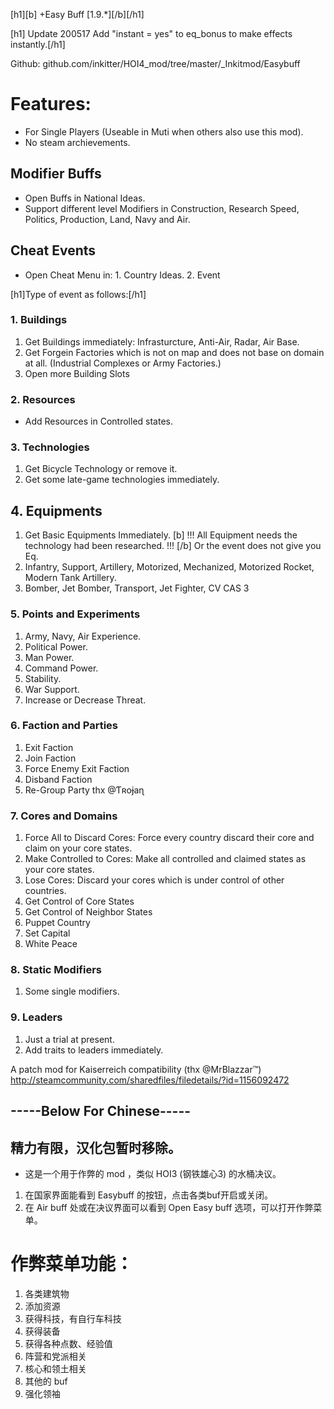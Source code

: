 [h1][b] +Easy Buff [1.9.*][/b][/h1]

[h1] Update 200517 Add "instant = yes" to eq_bonus to make effects instantly.[/h1]

Github: github.com/inkitter/HOI4_mod/tree/master/_Inkitmod/Easybuff


# Features:
* For Single Players (Useable in Muti when others also use this mod). 
* No steam archievements.

## Modifier Buffs
* Open Buffs in National Ideas.
* Support different level Modifiers in Construction, Research Speed, Politics, Production, Land, Navy and Air.

## Cheat Events
* Open Cheat Menu in: 1. Country Ideas.  2. Event

[h1]Type of event as follows:[/h1]

### 1. Buildings
1. Get Buildings immediately: Infrasturcture, Anti-Air, Radar, Air Base.
2. Get Forgein Factories which is not on map and does not base on domain at all. (Industrial Complexes or Army Factories.)
3. Open more Building Slots
### 2. Resources
* Add Resources in Controlled states.

### 3. Technologies
1. Get Bicycle Technology or remove it.
2. Get some late-game technologies immediately.

## 4. Equipments
1. Get Basic Equipments Immediately. [b] !!! All Equipment needs the technology had been researched. !!! [/b] Or the event does not give you Eq.
2. Infantry, Support, Artillery, Motorized, Mechanized, Motorized Rocket, Modern Tank Artillery.
3. Bomber, Jet Bomber, Transport, Jet Fighter, CV CAS 3

### 5. Points and Experiments
1. Army, Navy, Air Experience.
2. Political Power.
3. Man Power.
4. Command Power.
5. Stability.
6. War Support.
7. Increase or Decrease Threat.

### 6. Faction and Parties
1. Exit Faction
2. Join Faction
3. Force Enemy Exit Faction
4. Disband Faction
5. Re-Group Party  thx @Ƭʀoɉaɳ

### 7. Cores and Domains
1. Force All to Discard Cores: Force every country discard their core and claim on your core states.
2. Make Controlled to Cores: Make all controlled and claimed states as your core states.
3. Lose Cores: Discard your cores which is under control of other countries.
4. Get Control of Core States
5. Get Control of Neighbor States
6. Puppet Country
7. Set Capital
8. White Peace

### 8. Static Modifiers
1. Some single modifiers.

### 9. Leaders
1. Just a trial at present.
2. Add traits to leaders immediately.


A patch mod for Kaiserreich compatibility (thx @MrBlazzar™) http://steamcommunity.com/sharedfiles/filedetails/?id=1156092472

## -----Below For Chinese-----

## 精力有限，汉化包暂时移除。

* 这是一个用于作弊的 mod ，类似 HOI3 (钢铁雄心3) 的水桶决议。
1. 在国家界面能看到 Easybuff 的按钮，点击各类buf开启或关闭。
2. 在 Air buff 处或在决议界面可以看到 Open Easy buff 选项，可以打开作弊菜单。

# 作弊菜单功能：
1. 各类建筑物
2. 添加资源
3. 获得科技，有自行车科技
4. 获得装备
5. 获得各种点数、经验值
6. 阵营和党派相关
7. 核心和领土相关
8. 其他的 buf
9. 强化领袖